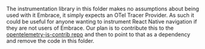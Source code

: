The instrumentation library in this folder makes no assumptions about being used with it Embrace, it simply expects an
OTel Tracer Provider. As such it could be useful for anyone wanting to instrument React Native navigation if they
are not users of Embrace. Our plan is to contribute this to the [opentelemetry-js-contrib repo](https://github.com/embrace-io/opentelemetry-js-contrib/pull/17)
and then to point to that as a dependency and remove the code in this folder.